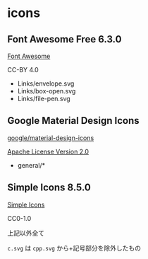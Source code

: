 # icons

## Font Awesome Free 6.3.0

[Font Awesome](https://fontawesome.com/)

CC-BY 4.0

- Links/envelope.svg
- Links/box-open.svg
- Links/file-pen.svg

## Google Material Design Icons

[google/material-design-icons](https://github.com/google/material-design-icons/)

[Apache License Version 2.0](https://github.com/google/material-design-icons/blob/master/LICENSE)

- general/*

## Simple Icons 8.5.0

[Simple Icons](https://simpleicons.org/)

CC0-1.0

上記以外全て

`c.svg` は `cpp.svg` から+記号部分を除外したもの
